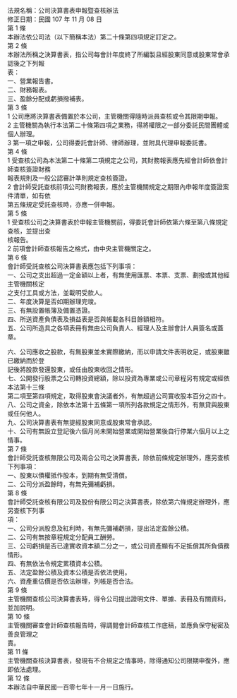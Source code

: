 法規名稱：公司決算書表申報暨查核辦法  
修正日期：民國 107 年 11 月 08 日  
第 1 條  
本辦法依公司法（以下簡稱本法）第二十條第四項規定訂定之。  
第 2 條  
本辦法所稱之決算書表，指公司每會計年度終了所編製且經股東同意或股東常會承認後之下列報  
表：  
一、營業報告書。  
二、財務報表。  
三、盈餘分配或虧損撥補表。  
第 3 條  
1 公司應將決算書表備置於本公司，主管機關得隨時派員查核或令其限期申報。  
2 主管機關為執行本法第二十條第四項之業務，得將權限之一部分委託民間團體或個人辦理。  
3 第一項之申報，公司得委託會計師、律師辦理，並附具代理申報委託書。  
第 4 條  
1 受查核公司為本法第二十條第二項規定之公司，其財務報表應先經會計師依會計師查核簽證財務  
報表規則及一般公認審計準則規定查核簽證。  
2 會計師受託查核前項公司財務報表，應於主管機關規定之期限內申報年度簽證案件清單，如有依  
第五條規定受託查核時，亦應一併申報。  
第 5 條  
1 受查核公司之決算書表於申報主管機關前，得委託會計師依第六條至第八條規定查核，並提出查  
核報告。  
2 前項會計師查核報告之格式，由中央主管機關定之。  
第 6 條  
會計師受託查核公司決算書表應包括下列事項：  
一、公司之支出超過一定金額以上者，有無使用匯票、本票、支票、劃撥或其他經主管機關核定  
之支付工具或方法，並載明受款人。  
二、年度決算是否如期辦理完竣。  
三、有無設置帳簿及備置憑證。  
四、所送資產負債表及損益表是否與帳載各科目餘額相符。  
五、公司所造具之各項表冊有無由公司負責人、經理人及主辦會計人員簽名或蓋章。  


六、公司應收之股款，有無股東並未實際繳納，而以申請文件表明收足，或股東雖已繳納而於登  
記後將股款發還股東，或任由股東收回之情形。  
七、公開發行股票之公司轉投資總額，除以投資為專業或公司章程另有規定或經依本法第十三條  
第二項至第四項規定，取得股東會決議者外，有無超過公司實收股本百分之四十。  
八、公司之資金，除依本法第十五條第一項所列各款規定之情形外，有無貸與股東或任何他人。  
九、公司決算書表有無提經股東同意或股東常會承認。  
十、公司有無設立登記後六個月尚未開始營業或開始營業後自行停業六個月以上之情事。  
第 7 條  
會計師受託查核無限公司及兩合公司之決算書表，除依前條規定辦理外，應另查核下列事項：  
一、股東以債權抵作股本，到期有無受清償。  
二、公司分派盈餘時，有無先彌補虧損。  
第 8 條  
會計師受託查核有限公司及股份有限公司之決算書表，除依第六條規定辦理外，應另查核下列事  
項：  
一、公司分派股息及紅利時，有無先彌補虧損，提出法定盈餘公積。  
二、公司有無按章程規定分配員工酬勞。  
三、公司虧損是否已達實收資本額二分之一，或公司資產顯有不足抵償其所負債務情形。  
四、有無依法令規定累積資本公積。  
五、法定盈餘公積及資本公積是否依法使用。  
六、資產重估價是否依法辦理，列帳是否合法。  
第 9 條  
主管機關查核公司決算書表時，得令公司提出證明文件、單據、表冊及有關資料，並加說明。  
第 10 條  
主管機關審查會計師查核報告時，得調閱會計師查核工作底稿，並應負保守秘密及善良管理之  
責。  
第 11 條  
主管機關查核決算書表，發現有不合規定之情事時，除得通知公司限期申復外，應即依法處理。  
第 12 條  
本辦法自中華民國一百零七年十一月一日施行。  



